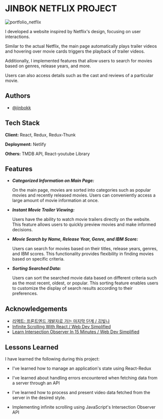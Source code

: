 # JINBOK NETFLIX PROJECT

![portfolio_netflix](https://github.com/jinbokk/JB-NETFLIX/assets/101123079/5ea2eea3-6449-4ba0-a744-b1b37c7d574e)

I developed a website inspired by Netflix's design, focusing on user interactions.

Similar to the actual Netflix, the main page automatically plays trailer videos and hovering over movie cards triggers the playback of trailer videos. 

Additionally, I implemented features that allow users to search for movies based on genres, release years, and more. 

Users can also access details such as the cast and reviews of a particular movie.



## Authors

- [@jinbokk](https://www.github.com/jinbokk)


## Tech Stack

**Client:** React, Redux, Redux-Thunk

**Deployment:** Netlify

**Others:** TMDB API, React-youtube Library
## Features

- ***Categorized Information on Main Page:***

    On the main page, movies are sorted into categories such as popular movies and recently released movies. 
    Users can conveniently access a large amount of movie information at once.

- ***Instant Movie Trailer Viewing:***

    Users have the ability to watch movie trailers directly on the website.
    This feature allows users to quickly preview movies and make informed decisions.

- ***Movie Search by Name, Release Year, Genre, and IBM Score:***

    Users can search for movies based on their titles, release years, genres, and IBM scores. This functionality provides flexibility in finding movies based on specific criteria.

- ***Sorting Searched Data:***

    Users can sort the searched movie data based on different criteria such as the most recent, oldest, or popular. This sorting feature enables users to customize the display of search results according to their preferences.


## Acknowledgements

- [리액트: 프론트엔드 개발자로 가는 마지막 단계 / 김빛나](https://codingnoona.thinkific.com/courses/3)
- [Infinite Scrolling With React / Web Dev Simplified](https://www.youtube.com/watch?v=NZKUirTtxcg)
- [Learn Intersection Observer In 15 Minutes / Web Dev Simplified](https://www.youtube.com/watch?v=2IbRtjez6ag)





## Lessons Learned

I have learned the following during this project:

* I've learned how to manage an application's state using React-Redux

* I've learned about handling errors encountered when fetching data from a server through an API

* I've learned how to process and present video data fetched from the server in the desired style.

* Implementing infinite scrolling using JavaScript's Intersection Observer API
